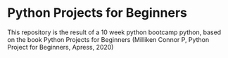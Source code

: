 # Python Projects for Beginners

This repository is the result of a 10 week python bootcamp python, based on the book
Python Projects for Beginners (Milliken Connor P, Python Project for Beginners, Apress, 2020)

